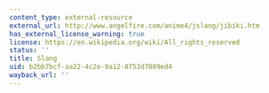 ```yaml
---
content_type: external-resource
external_url: http://www.angelfire.com/anime4/jslang/jibiki.htm
has_external_license_warning: true
license: https://en.wikipedia.org/wiki/All_rights_reserved
status: ''
title: Slang
uid: b2bb7bcf-aa22-4c2e-9a12-8753d7089ed4
wayback_url: ''
---
```

